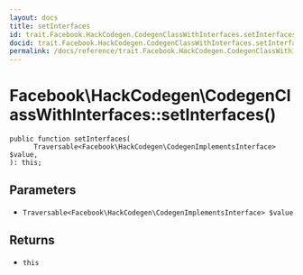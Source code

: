 ```yaml
---
layout: docs
title: setInterfaces
id: trait.Facebook.HackCodegen.CodegenClassWithInterfaces.setInterfaces
docid: trait.Facebook.HackCodegen.CodegenClassWithInterfaces.setInterfaces
permalink: /docs/reference/trait.Facebook.HackCodegen.CodegenClassWithInterfaces.setInterfaces/
---
```

# Facebook\\HackCodegen\\CodegenClassWithInterfaces::setInterfaces()




``` Hack
public function setInterfaces(
      Traversable<Facebook\HackCodegen\CodegenImplementsInterface> $value,
): this;
```




## Parameters




* ` Traversable<Facebook\HackCodegen\CodegenImplementsInterface> $value `




## Returns




- ` this `